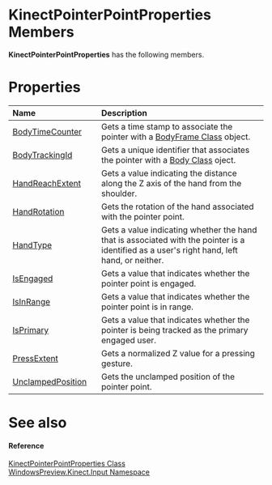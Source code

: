 KinectPointerPointProperties Members  
====================================  

**KinectPointerPointProperties** has the following members.  

<span id="publicpropertiesSection"></span>

Properties  
==========  

<table>
<colgroup>
<col width="30%" />
<col width="60%" />
</colgroup>
<thead>
<tr class="header">
<th align="left">Name</th>
<th align="left">Description</th>
</tr>
</thead>
<tbody>
<tr class="odd">
<td align="left"><a href="Properties/BodyTimeCounter_Property.md">BodyTimeCounter</a></td>
<td align="left">Gets a time stamp to associate the pointer with a <a href="../../Kinect/BodyFrame_Class.md">BodyFrame Class</a> object.</td>
</tr>
<tr class="even">
<td align="left"><a href="Properties/BodyTrackingId_Property.md">BodyTrackingId</a></td>
<td align="left">Gets a unique identifier that associates the pointer with a <a href="../../Kinect/Body_Class.md">Body Class</a> oject.</td>
</tr>
<tr class="odd">
<td align="left"><a href="Properties/HandReachExtent_Property.md">HandReachExtent</a></td>
<td align="left">Gets a value indicating the distance along the Z axis of the hand from the shoulder.</td>
</tr>
<tr class="even">
<td align="left"><a href="Properties/HandRotation_Property.md">HandRotation</a></td>
<td align="left">Gets the rotation of the hand associated with the pointer point.</td>
</tr>
<tr class="odd">
<td align="left"><a href="Properties/HandType_Property.md">HandType</a></td>
<td align="left">Gets a value indicating whether the hand that is associated with the pointer is a identified as a user's right hand, left hand, or neither.</td>
</tr>
<tr class="even">
<td align="left"><a href="Properties/IsEngaged_Property.md">IsEngaged</a></td>
<td align="left">Gets a value that indicates whether the pointer point is engaged.</td>
</tr>
<tr class="odd">
<td align="left"><a href="Properties/IsInRange_Property.md">IsInRange</a></td>
<td align="left">Gets a value that indicates whether the pointer point is in range.</td>
</tr>
<tr class="even">
<td align="left"><a href="Properties/IsPrimary_Property.md">IsPrimary</a></td>
<td align="left">Gets a value that indicates whether the pointer is being tracked as the primary engaged user.</td>
</tr>
<tr class="odd">
<td align="left"><a href="Properties/PressExtent_Property.md">PressExtent</a></td>
<td align="left">Gets a normalized Z value for a pressing gesture.</td>
</tr>
<tr class="even">
<td align="left"><a href="Properties/UnclampedPosition_Property.md">UnclampedPosition</a></td>
<td align="left">Gets the unclamped position of the pointer point.</td>
</tr>
</tbody>
</table>

<span id="ID4EK"></span>

See also  
========  

<span id="ID4EM"></span>
#### Reference  

[KinectPointerPointProperties Class](../KinectPointerPointProper.md)  
 [WindowsPreview.Kinect.Input Namespace](../../Kinect.Input.md)  



<!--Please do not edit the data in the comment block below.-->
<!--
TOCTitle : KinectPointerPointProperties Members
RLTitle : KinectPointerPointProperties Members
KeywordF : WindowsPreview.Kinect.Input.KinectPointerPointProperties
KeywordF : KinectPointerPointProperties
KeywordK : KinectPointerPointProperties class
KeywordK : KinectPointerPointProperties class, all members
KeywordK : WindowsPreview.Kinect.Input.KinectPointerPointProperties class
HelpPriority : 1
KeywordA : AllMembers.T:WindowsPreview.Kinect.Input.KinectPointerPointProperties
AssetID : AllMembers.T:WindowsPreview.Kinect.Input.KinectPointerPointProperties
Locale : en-us
CommunityContent : 1
TargetOS : Windows
TopicType : kbSyntax
DocSet : K4Wv2
ProjType : K4Wv2Proj
Technology : Kinect for Windows
Product : Kinect for Windows SDK v2
productversion : 20
-->
